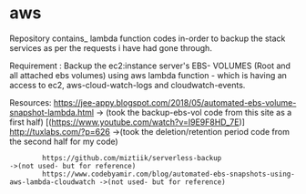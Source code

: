 # aws
Repository contains_ lambda function codes in-order to backup the stack services as per the requests i have had gone through.

Requirement : Backup the ec2:instance server's EBS- VOLUMES (Root and all attached ebs volumes) using aws lambda function - which is having an access to ec2, aws-cloud-watch-logs and cloudwatch-events.

Resources:  https://jee-appy.blogspot.com/2018/05/automated-ebs-volume-snapshot-lambda.html    -> (took the backup-ebs-vol code from this site as a first half)
              [(https://www.youtube.com/watch?v=I9E9F8HD_7E)]
            http://tuxlabs.com/?p=626      ->(took the deletion/retention period code from the second half for my code)
            
            https://github.com/miztiik/serverless-backup                                       ->(not used- but for reference)
            https://www.codebyamir.com/blog/automated-ebs-snapshots-using-aws-lambda-cloudwatch ->(not used- but for reference)
